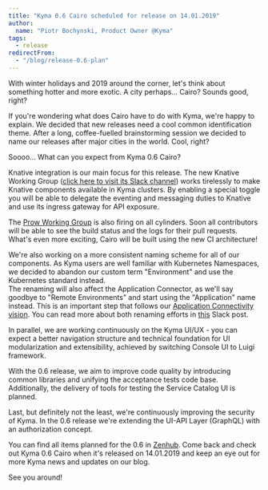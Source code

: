 ```yaml
---
title: "Kyma 0.6 Cairo scheduled for release on 14.01.2019"
author:
  name: "Piotr Bochynski, Product Owner @Kyma"
tags:
  - release
redirectFrom:
  - "/blog/release-0.6-plan"
---
```


With winter holidays and 2019 around the corner, let's think about something hotter and more exotic. A city perhaps... Cairo? Sounds good, right? 

If you're wondering what does Cairo have to do with Kyma, we're happy to explain. We decided that new releases need a cool common identification theme. After a long, coffee-fuelled 
brainstorming session we decided to name our releases after major cities in the world. Cool, right? 

Soooo... What can you expect from Kyma 0.6 Cairo? 

<!-- overview -->

Knative integration is our main focus for this release. The new Knative Working Group ([click here to visit its Slack channel](https://kyma-community.slack.com/messages/CEC6R4T6U)) works tirelessly to make Knative components available in Kyma clusters. 
By enabling a special toggle you will be able to delegate the eventing and messaging duties to Knative and use its ingress gateway for API exposure. 

The [Prow Working Group](https://kyma-community.slack.com/messages/CD7GJ41QE) is also firing on all cylinders. Soon all contributors will be able to see the build status and the logs for their pull requests. What's even more exciting, Cairo will be built using the new CI architecture!

We're also working on a more consistent naming scheme for all of our components. As Kyma users are well familiar with Kubernetes Namespaces, we decided to abandon our custom term "Environment" and use the Kubernetes standard instead.  
The renaming will also affect the Application Connector, as we'll say goodbye to "Remote Environments" and start using the "Application" name instead. This is an important step that follows our [Application Connectivity vision](https://github.com/kyma-project/community/blob/master/capabilities/application-connectivity.md). You can read more about both renaming efforts in [this](https://kyma-community.slack.com/archives/CD0K2NSQZ/p1544519219008800) Slack post. 

In parallel, we are working continuously on the Kyma UI/UX - you can expect a better navigation structure and technical foundation for UI modularization and extensibility, achieved by switching Console UI to Luigi framework. 

With the 0.6 release, we aim to improve code quality by introducing common libraries and unifying the acceptance tests code base. Additionally, the delivery of tools for testing the Service Catalog UI is planned.

Last, but definitely not the least, we're continuously improving the security of Kyma. In the 0.6 release we're extending the UI-API Layer (GraphQL) with an authorization concept. 

You can find all items planned for the 0.6 in [Zenhub](https://app.zenhub.com/workspaces/kyma---all-repositories-5b6d5985084045741e744dea/reports?report=release&release=5c015e1eda763f3a7c15abef). Come back and check out Kyma 0.6 Cairo when it's released on 14.01.2019 and keep an eye out for more Kyma news and updates on our blog. 

See you around!
